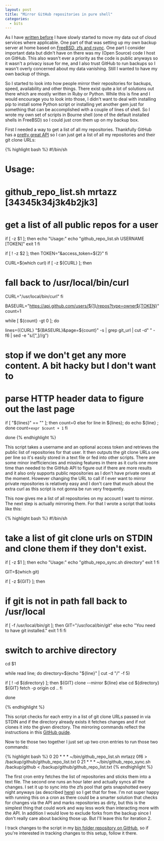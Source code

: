 ```yaml
---
layout: post
title: "Mirror GitHub repositories in pure shell"
categories:
  - bits
---
```


As I have [written before][uncloud] I have slowly started to move my data out
of cloud services where applicable. One part of that was setting up my own
backup server at home based on [FreeBSD, zfs and rsync][backup]. One part I
consider important data but didn't have on there was my (Open Source) code I
host on GitHub. This also wasn't ever a priority as the code is public anyways
so it wasn't a privacy issue for me, and I also trust GitHub to run backups so
I wasn't overly concerned about my data vanishing. Still I wanted to have my
own backup of things.

So I started to look into how people mirror their repositories for backups,
speed, availability and other things. There exist quite a lot of solutions out
there which are mostly written in Ruby or Python. While this is fine and I
would encourage you to look into those, I didn't want to deal with installing
pip to install some Python script or installing yet another gem just for
something that can be accomplished with a couple of lines of shell. So I wrote
my own set of scripts in Bourne shell (one of the default installed shells in
FreeBSD) so I could just cron them up on my backup box.

First I needed a way to get a list of all my repositories. Thankfully GitHub
has a [pretty great API][ghapi] so I can just get a list of all my
repositories and their git clone URLs:

{% highlight bash %}
#!/bin/sh

# Usage:
# github_repo_list.sh mrtazz [34345k34j3k4b2jk3]
#
# get a list of all public repos for a user
if [ -z $1 ]; then
  echo "Usage:"
  echo "github_repo_list.sh USERNAME [TOKEN]"
  exit 1
fi

if [ ! -z $2 ]; then
  TOKEN="&access_token=${2}"
fi

CURL=$(which curl)
if [ -z ${CURL} ]; then
  # fall back to /usr/local/bin/curl
  CURL="/usr/local/bin/curl"
fi

BASEURL="https://api.github.com/users/${1}/repos?type=owner${TOKEN}"
count=1

while [ ${count} -gt 0 ]; do

  lines=$(${CURL} "${BASEURL}&page=${count}" -s | grep git_url | cut -d" " -f6 | sed -e "s/[\",]//g")

  # stop if we don't get any more content. A bit hacky but I don't want to
  # parse HTTP header data to figure out the last page
  if [ "${lines}" == "" ]; then
    count=0
  else
    for line in ${lines}; do echo ${line} ; done
    count=`expr $count + 1`
  fi

done
{% endhighlight %}

This script takes a username and an optional access token and retrieves the
public list of repositories for that user. It then outputs the git clone URLs
one per line so it's easily stored in a text file or fed into other scripts.
There are some minor inefficiencies and missing features in there as it curls
one more time than needed to the GitHub API to figure out if there are more
results and it also only supports public repositories as I don't have private
ones at the moment. However changing the URL to call if I ever want to mirror
private repositories is relatively easy and I don't care that much about the
extra curl as this script is not gonna be run very frequently.

This now gives me a list of all repositories on my account I want to mirror.
The next step is actually mirroring them. For that I wrote a script that looks
like this:

{% highlight bash %}
#!/bin/sh

# take a list of git clone urls on STDIN and clone them if they don't exist.

if [ -z $1 ]; then
  echo "Usage:"
  echo "github_repo_sync.sh directory"
  exit 1
fi

GIT=$(which git)

if [ -z ${GIT} ]; then
  # if git is not in path fall back to /usr/local
  if [ -f /usr/local/bin/git ]; then
    GIT="/usr/local/bin/git"
  else
    echo "You need to have git installed."
    exit 1
  fi
fi

# switch to archive directory
cd $1

while read line; do
  directory=$(echo "${line}" | cut -d "/" -f 5)

  if [ ! -d ${directory} ]; then
    ${GIT} clone --mirror ${line}
  else
    cd ${directory}
    ${GIT} fetch -p origin
    cd ..
  fi

done

{% endhighlight %}

This script checks for each entry in a list of git clone URLs passed in via
STDIN and if the directory already exists it fetches changes and if not clones
it into the given directory. The mirroring commands reflect the instructions
in this [GitHub guide][mirrorgit].

Now to tie those two together I just set up two cron entries to run those two
commands:

{% highlight bash %}
0 20 * * * ~/bin/github_repo_list.sh mrtazz 0f6 > /backup/github/github_repo_list.txt
0 21 * * * ~/bin/github_repo_sync.sh /backup/github < /backup/github/github_repo_list.txt
{% endhighlight %}

The first cron entry fetches the list of repositories and sticks them into a
text file. The second one runs an hour later and actually syncs all the
changes. I set it up to sync into the zfs pool that gets snapshotted every
night anyways (as described [here][backup]) so I get that for free. I'm not
super happy with running this on a cron as there could be a smarter solution
that checks for changes via the API and marks repositories as dirty, but this
is the simplest thing that could work and way less work than interacting more
with the API. In addition I would love to exclude forks from the backup since
I don't really care about backing those up. But I'll leave this for iteration
2.

I track changes to the script in my [bin folder repository on GitHub][bin], so
if you're interested in tracking changes to this setup, follow it there.


[uncloud]: http://www.unwiredcouch.com/2013/10/30/uncloud-your-life.html
[backup]: http://www.unwiredcouch.com/bits/2014/03/18/zfs-rsync-backups.html
[ghapi]: https://developer.github.com/v3/
[mirrorgit]: https://help.github.com/articles/duplicating-a-repository
[bin]: https://github.com/mrtazz/bin


